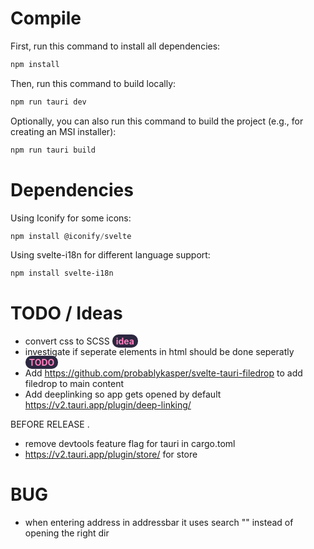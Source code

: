 # Compile
First, run this command to install all dependencies:
```powershell
npm install
```
Then, run this command to build locally:
```powershell
npm run tauri dev
```
Optionally, you can also run this command to build the project (e.g., for creating an MSI installer):
```powershell
npm run tauri build
```



# Dependencies

Using Iconify for some icons:
```powershell
npm install @iconify/svelte
```
Using svelte-i18n for different language support:
```powershell
npm install svelte-i18n
```


# TODO / Ideas

- convert css to SCSS <span style="background-color: #2c2740; border-radius: 10px; padding: 2px 6px; color: #ff80c0; font-weight: bold;">idea</span>
- investigate if seperate elements in html should be done seperatly <span style="background-color: #2c2740; border-radius: 10px; padding: 2px 6px; color: #ff80c0; font-weight: bold;">TODO</span>
- Add https://github.com/probablykasper/svelte-tauri-filedrop to add filedrop to main content
- Add deeplinking so app gets opened by default https://v2.tauri.app/plugin/deep-linking/

<span style="color:red font-size:large"> BEFORE RELEASE </span>.
- remove devtools feature flag for tauri in cargo.toml
- https://v2.tauri.app/plugin/store/ for store


# BUG
- when entering address in addressbar it uses search "" instead of opening the right dir